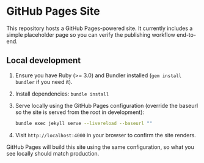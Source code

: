 # GitHub Pages Site

This repository hosts a GitHub Pages-powered site. It currently includes a simple placeholder page so you can verify the publishing workflow end-to-end.

## Local development

1. Ensure you have Ruby (>= 3.0) and Bundler installed (`gem install bundler` if you need it).
2. Install dependencies: `bundle install`
3. Serve locally using the GitHub Pages configuration (override the baseurl so the site is served from the root in development):

   ```bash
   bundle exec jekyll serve --livereload --baseurl ""
   ```

4. Visit `http://localhost:4000` in your browser to confirm the site renders.

GitHub Pages will build this site using the same configuration, so what you see locally should match production.
